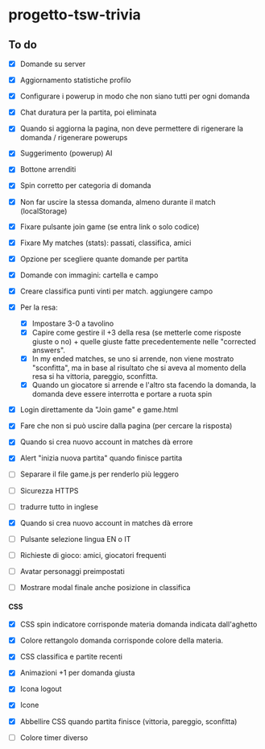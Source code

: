 # progetto-tsw-trivia

## To do
- [x] Domande su server
- [x] Aggiornamento statistiche profilo
- [x] Configurare i powerup in modo che non siano tutti per ogni domanda
- [x] Chat duratura per la partita, poi eliminata
- [x] Quando si aggiorna la pagina, non deve permettere di rigenerare la domanda / rigenerare powerups
- [x] Suggerimento (powerup) AI
- [x] Bottone arrenditi
- [x] Spin corretto per categoria di domanda
- [x] Non far uscire la stessa domanda, almeno durante il match (localStorage)
- [x] Fixare pulsante join game (se entra link o solo codice)
- [x] Fixare My matches (stats): passati, classifica, amici
- [x] Opzione per scegliere quante domande per partita
- [x] Domande con immagini: cartella e campo
- [x] Creare classifica punti vinti per match. aggiungere campo
- [x] Per la resa:
    - [x] Impostare 3-0 a tavolino
    - [x] Capire come gestire il +3 della resa (se metterle come risposte giuste o no) + quelle giuste fatte precedentemente nelle "corrected answers".
    - [x] In my ended matches, se uno si arrende, non viene mostrato "sconfitta", ma in base al risultato che si aveva al momento della resa si ha vittoria, pareggio, sconfitta.
    - [x] Quando un giocatore si arrende e l'altro sta facendo la domanda, la domanda deve essere interrotta e portare a ruota spin
- [x] Login direttamente da "Join game" e game.html
- [x] Fare che non si può uscire dalla pagina (per cercare la risposta)
- [x] Quando si crea nuovo account in matches dà errore
- [x] Alert "inizia nuova partita" quando finisce partita
- [ ] Separare il file game.js per renderlo più leggero
- [ ] Sicurezza HTTPS
- [ ] tradurre tutto in inglese
- [x] Quando si crea nuovo account in matches dà errore
- [ ] Pulsante selezione lingua EN o IT
- [ ] Richieste di gioco: amici, giocatori frequenti
- [ ] Avatar personaggi preimpostati
- [ ] Mostrare modal finale anche posizione in classifica



#### CSS
- [x] CSS spin indicatore corrisponde materia domanda indicata dall'aghetto
- [x] Colore rettangolo domanda corrisponde colore della materia.
- [x] CSS classifica e partite recenti
- [x] Animazioni +1 per domanda giusta
- [x] Icona logout
- [x] Icone
- [x] Abbellire CSS quando partita finisce (vittoria, pareggio, sconfitta)
- [ ] Colore timer diverso

